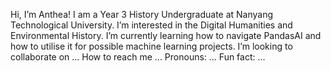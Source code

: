 Hi, I’m Anthea! I am a Year 3 History Undergraduate at Nanyang Technological University.
I’m interested in the Digital Humanities and Environmental History.
I’m currently learning how to navigate PandasAI and how to utilise it for possible machine learning projects.
I’m looking to collaborate on ...
How to reach me ...
Pronouns: ...
Fun fact: ...

<!---
anthea-03/anthea-03 is a ✨ special ✨ repository because its `README.md` (this file) appears on your GitHub profile.
You can click the Preview link to take a look at your changes.
--->
